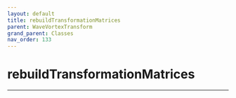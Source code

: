 ```yaml
---
layout: default
title: rebuildTransformationMatrices
parent: WaveVortexTransform
grand_parent: Classes
nav_order: 133
---
```


#  rebuildTransformationMatrices




---

